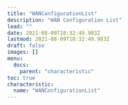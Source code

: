 ```yaml
---
title: "WANConfigurationList"
description: "WAN Configuration List"
lead: ""
date: 2021-08-09T18:32:49.983Z
lastmod: 2021-08-09T18:32:49.983Z
draft: false
images: []
menu:
  docs:
    parent: "characteristic"
toc: true
characteristic:
  name: "WANConfigurationList"
---
```

